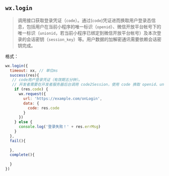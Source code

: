 ## `wx.login`

> 调用接口获取登录凭证（`code`）。通过(`code`)凭证进而换取用户登录态信息，包括用户在当前小程序的唯一标识（`openid`）、微信开放平台帐号下的唯一标识（`unionid`，若当前小程序已绑定到微信开放平台帐号）及本次登录的会话密钥（`session_key`）等。用户数据的加解密通讯需要依赖会话密钥完成。

格式：

```js
wx.login({
  timeout: xx, // 单位ms
  success(res){
   // code用户登录凭证（有效期五分钟）。
   // 开发者需要在开发者服务器后台调用 code2Session，使用 code 换取 openid、unionid、session_key 等信息
    if (res.code) {
      wx.request({
        url: 'https://example.com/onLogin',
        data: {
          code: res.code
        }
      })
    } else {
      console.log('登录失败！' + res.errMsg)
    }
  },
  fail(){
    
  },
  complete(){
    
  }
})
```

